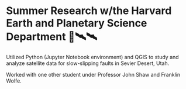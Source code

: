 # Summer Research w/the Harvard Earth and Planetary Science Department 🌟🛰🛰
Utilized Python (Jupyter Notebook environment) and QGIS to study and analyze satellite data for slow-slipping faults in Sevier Desert, Utah. 

Worked with one other student under Professor John Shaw and Franklin Wolfe.
